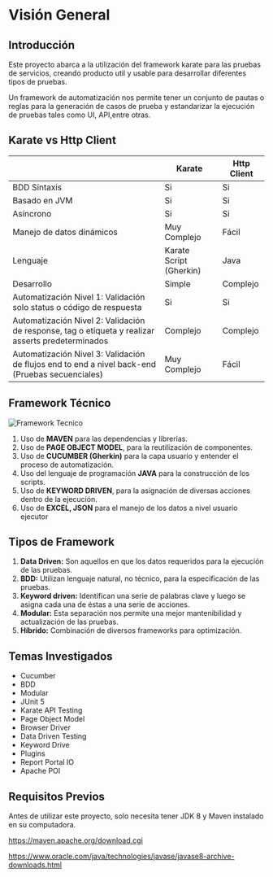 # Visión General

## Introducción

Este proyecto abarca a la utilización del framework karate para las pruebas de servicios, creando producto util y usable para desarrollar diferentes tipos de pruebas.

Un framework de automatización nos permite tener un conjunto de pautas o reglas para la generación de casos de prueba y estandarizar la ejecución de pruebas tales como UI, API,entre otras.

## Karate vs Http Client

| | Karate | Http Client|
|---|---|---|
BDD Sintaxis | Si | Si
Basado en JVM | Si | Si
Asíncrono | Si | Si
Manejo de datos dinámicos | Muy Complejo | Fácil
Lenguaje | Karate Script (Gherkin) | Java
Desarrollo | Simple | Complejo
Automatización Nivel 1: Validación solo status o código de respuesta |	Si	| Si
Automatización Nivel 2: Validación de response, tag o etiqueta y realizar asserts predeterminados | Complejo | Complejo
Automatización Nivel 3: Validación de flujos end to end a nivel back-end (Pruebas secuenciales) | Muy Complejo | Fácil

<!-- ![Desarrollo](https://www.mobilelive.ca/wp-content/uploads/2020/11/42-1.jpg) -->

## Framework Técnico

![Framework Tecnico](/images/overview/framework-tecnico.png)

1. Uso de **MAVEN** para las dependencias y librerías.
2. Uso de **PAGE OBJECT MODEL**, para la reutilización de componentes.
3. Uso de **CUCUMBER (Gherkin)** para la capa usuario y entender el proceso de automatización.
4. Uso del lenguaje de programación **JAVA** para la construcción de los scripts.
5. Uso de **KEYWORD DRIVEN**, para la asignación de diversas acciones dentro de la ejecución.
6. Uso de **EXCEL, JSON** para el manejo de los datos a nivel usuario ejecutor

## Tipos de Framework

1. **Data Driven:** Son aquellos en que los datos requeridos para la ejecución de las pruebas​.
2. **BDD:** Utilizan lenguaje natural, no técnico, para la especificación de las pruebas.​
3. **Keyword driven:** Identifican una serie de palabras clave y luego se asigna cada una de éstas a una serie de acciones​.
4. **Modular:** Esta separación nos permite una mejor mantenibilidad y actualización de las pruebas.​
5. **Híbrido:** Combinación de diversos frameworks para optimización.

## Temas Investigados

- Cucumber
- BDD
- Modular
- JUnit 5
- Karate API Testing
- Page Object Model
- Browser Driver
- Data Driven Testing
- Keyword Drive
- Plugins
- Report Portal IO
- Apache POI

## Requisitos Previos

Antes de utilizar este proyecto, solo necesita tener JDK 8 y Maven instalado en su computadora.

<https://maven.apache.org/download.cgi>

<https://www.oracle.com/java/technologies/javase/javase8-archive-downloads.html>


